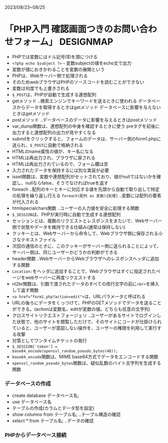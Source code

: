 2023/08/23~08/25

# 「PHP入門 確認画面つきのお問い合わせフォーム」 DESIGNMAP

- PHPでは変数にはドル記号($)を頭につける
- ```<?php echo $subject ?>``` - 変数subjectの値をecho文で出力
- 変数が値におきかわることを変数の展開という
- PHPは、Webサーバー側で処理される
- そのためwebブラウザはPHPのソースコードを読むことができない
- 変数は何度でも上書きされる
- ```$_POST```は、PHPが自動で生成する連想配列
- getメソッド ..検索エンジンでキーワードを送るときに使われる
  データベースからデータを取得するときはgetメソッド
  データベースに影響を与えないときはgetメソッド
- postメソッド ..データベースのデータに影響を与えるときはpostメソッド
- var_dump関数は、連想配列の中身を確認するときに使う
  preタグを前後に出力すると連想配列の出力が見やすくなる
- submitをクリックすると、フォームのデータは、サーバー側のform1.phpに送られ、```$_POST```に自動で格納される
- HTMLのname属性の値が、キー名になる
- HTMLは再出力され、ブラウザに戻される
- HTMLは再出力されているので、フォーム欄は空
- 入力されたデータを保持するには別な実装が必要
- isset関数は、変数や連想配列がセットされており、値がnullではないかを確認し、nullならfalse、そうでなければtrueを返す
- foreach ..配列のキーとキーに対応する値を先頭から自動で取り出して特定の処理を繰り返し行える
  ```foreach(配列 as 変数){処理}``` ..変数には配列の要素が代入される
- htmlspecialchars関数 ..ユーザーの入力値を安全に処理する関数
- ```$_SESSION```は、PHPが実行時に自動で生成する連想配列
- セッションとは、複数のリクエストとレスポンスをまたいで、Webサーバー側で状態やデータを維持できる仕組み(通常は保持しない)
- クッキーとは、Webサーバーから命令して、Webブラウザ側に保存される小さなテキストファイル
- 次回の通信のときに、このクッキーがサーバー側に送られることによって、サーバー側は、同じユーザーかどうかの判断ができる
- header関数 ..WebサーバーからWebブラウザへのレスポンスヘッダに追加する関数
- ```Location:```をヘッダに追加することで、Webブラウザはすぐに指定されたページをwebサーバーに再度リクエストする
- nl2br関数は、引数で渡されたデータのすべての改行文字の前に```<br>```を挿入して返す関数
- ```<a href="form1.php?action=edit">```は、URLパラメータと呼ばれる
- URLの後ろにデータをくっつけて、PHPのGETメソッドでデータを送ることができる。(actionは変数名、editが変数の値。どちらも任意の文字列)
- クロスサイトリクエストフォージェリ ..ユーザーがあるサイトでログインした状態で、他のサイトを閲覧しただけで、そのサイトにコードが仕掛けられていると、ユーザーが意図しない操作を、ユーザーの権限を利用して実行する攻撃
- 対策としてワンタイムチケットの発行
- ```$_SESSION['token'] = base64_encode(openssl_random_pseudo_bytes(48));```
- ```base64_encode```関数は、MIME base64方式でデータをエンコードする関数
- ```openssl_random_pseudo_bytes```関数は、疑似乱数のバイト文字列を生成する関数

### データベースの作成
- create database データベース名;
- use データベース名
- テーブルの作成(カラムとデータ型を設定)
- show columns from テーブル名; ..テーブル構造の確認
- select * from テーブル名; ..データの確認

### PHPからデータベース接続